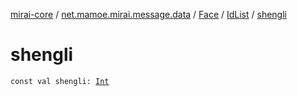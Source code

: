 [mirai-core](../../../index.md) / [net.mamoe.mirai.message.data](../../index.md) / [Face](../index.md) / [IdList](index.md) / [shengli](./shengli.md)

# shengli

`const val shengli: `[`Int`](https://kotlinlang.org/api/latest/jvm/stdlib/kotlin/-int/index.html)